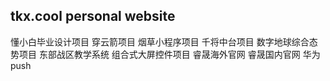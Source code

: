## tkx.cool personal website

懂小白毕业设计项目
穿云箭项目
烟草小程序项目
千将中台项目
数字地球综合态势项目
东部战区教学系统
组合式大屏控件项目
睿晟海外官网
睿晟国内官网
华为push